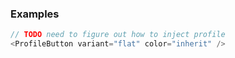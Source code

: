 ### Examples

```js
// TODO need to figure out how to inject profile
<ProfileButton variant="flat" color="inherit" />
```
